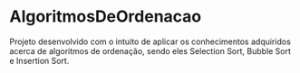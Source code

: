 # AlgoritmosDeOrdenacao
Projeto desenvolvido com o intuito de aplicar os conhecimentos adquiridos acerca de algoritmos de ordenação, sendo eles Selection Sort, Bubble Sort e Insertion Sort.
